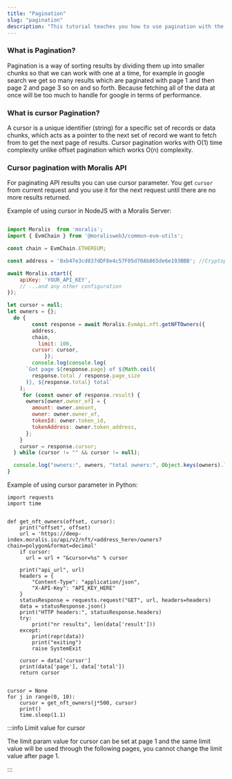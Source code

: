 ```yaml
---
title: "Pagination"
slug: "pagination"
description: "This tutorial teaches you how to use pagination with the Moralis Web3 API."
---
```

### What is Pagination?

Pagination is a way of sorting results by dividing them up into smaller chunks so that we can work with one at a time, for example in google search we get so many results which are paginated with page 1 and then page 2 and page 3 so on and so forth. Because fetching all of the data at once will be too much to handle for google in terms of performance.

### What is cursor Pagination?

A cursor is a unique identifier (string) for a specific set of records or data chunks, which acts as a pointer to the next set of record we want to fetch from to get the next page of results. Cursor pagination works with O(1) time complexity unlike offset pagination which works O(n) complexity. 

### Cursor pagination with Moralis API

For paginating API results you can use cursor parameter. You get `cursor` from current request and you use it for the next request until there are no more results returned.

Example of using cursor in NodeJS with a Moralis Server:

```javascript

import Moralis  from 'moralis';
import { EvmChain } from '@moralisweb3/common-evm-utils';

const chain = EvmChain.ETHEREUM;

const address = '0xb47e3cd837dDF8e4c57F05d70Ab865de6e193BBB'; //Cryptopunks contract address

await Moralis.start({
    apiKey: 'YOUR_API_KEY',
    // ...and any other configuration
});

let cursor = null;
let owners = {};
  do {
		const response = await Moralis.EvmApi.nft.getNFTOwners({
    	address,
	    chain,
		  limit: 100,
    	cursor: cursor,
			});
		console.log(console.log(
      `Got page ${response.page} of ${Math.ceil(
        response.total / response.page_size
      )}, ${response.total} total`
    );
     for (const owner of response.result) {
      owners[owner.owner_of] = {
        amount: owner.amount,
        owner: owner.owner_of,
        tokenId: owner.token_id,
        tokenAddress: owner.token_address,
      };
    }
    cursor = response.cursor;
  } while (cursor != "" && cursor != null);

  console.log("owners:", owners, "total owners:", Object.keys(owners).length);
}
```



Example of using cursor parameter in Python:

```Text Python
import requests
import time


def get_nft_owners(offset, cursor):
    print("offset", offset)
    url = 'https://deep-index.moralis.io/api/v2/nft/<address_here>/owners?chain=polygon&format=decimal'
    if cursor:
      url = url + "&cursor=%s" % cursor

    print("api_url", url)
    headers = {
        "Content-Type": "application/json",
        "X-API-Key": "API_KEY_HERE"
    }
    statusResponse = requests.request("GET", url, headers=headers)
    data = statusResponse.json()
    print("HTTP headers:", statusResponse.headers)
    try:
        print("nr results", len(data['result']))
    except:
        print(repr(data))
        print("exiting")
        raise SystemExit

    cursor = data['cursor']
    print(data['page'], data['total'])
    return cursor


cursor = None
for j in range(0, 10):
    cursor = get_nft_owners(j*500, cursor)
    print()
    time.sleep(1.1)
```

:::info Limit value for cursor

The limit param value for cursor can be set at page 1 and the same limit value will be used through the following pages, you cannot change the limit value after page 1.

:::